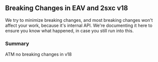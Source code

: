 

## Breaking Changes in EAV and 2sxc v18

We try to minimize breaking changes, and most breaking changes won't affect your work, because it's internal API.
We're documenting it here to ensure you know what happened, in case you still run into this.

### Summary

ATM no breaking changes in v18
